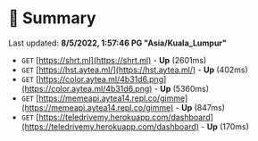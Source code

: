 # 📖 Summary
Last updated: **8/5/2022, 1:57:46 PG "Asia/Kuala_Lumpur"**

- `GET` [https://shrt.ml](https://shrt.ml) - **Up** (2601ms)
- `GET` [https://hst.aytea.ml/](https://hst.aytea.ml/) - **Up** (402ms)
- `GET` [https://color.aytea.ml/4b31d6.png](https://color.aytea.ml/4b31d6.png) - **Up** (5360ms)
- `GET` [https://memeapi.aytea14.repl.co/gimme](https://memeapi.aytea14.repl.co/gimme) - **Up** (847ms)
- `GET` [https://teledrivemy.herokuapp.com/dashboard](https://teledrivemy.herokuapp.com/dashboard) - **Up** (170ms)
